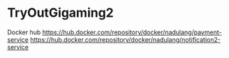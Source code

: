 # TryOutGigaming2

Docker hub
https://hub.docker.com/repository/docker/nadulang/payment-service
https://hub.docker.com/repository/docker/nadulang/notification2-service
